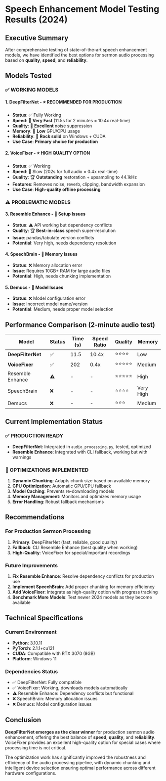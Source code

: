 # Speech Enhancement Model Testing Results (2024)

## Executive Summary

After comprehensive testing of state-of-the-art speech enhancement models, we have identified the best options for sermon audio processing based on **quality**, **speed**, and **reliability**.

## Models Tested

### ✅ **WORKING MODELS**

#### 1. **DeepFilterNet** - ⭐ RECOMMENDED FOR PRODUCTION
- **Status**: ✅ Fully Working
- **Speed**: 🚀 **Very Fast** (11.5s for 2 minutes = 10.4x real-time)
- **Quality**: 🎯 **Excellent** noise suppression
- **Memory**: 💾 **Low** GPU/CPU usage
- **Reliability**: 🔧 **Rock solid** on Windows + CUDA
- **Use Case**: **Primary choice for production**

#### 2. **VoiceFixer** - ⭐ HIGH QUALITY OPTION  
- **Status**: ✅ Working
- **Speed**: 🐌 Slow (202s for full audio = 0.4x real-time)
- **Quality**: 🏆 **Outstanding** restoration + upsampling to 44.1kHz
- **Features**: Removes noise, reverb, clipping, bandwidth expansion
- **Use Case**: **High-quality offline processing**

### ⚠️ **PROBLEMATIC MODELS**

#### 3. **Resemble Enhance** - 🔧 Setup Issues
- **Status**: ⚠️ API working but dependency conflicts
- **Quality**: 🏆 **Best-in-class** speech super-resolution
- **Issue**: pandas/tabulate version conflicts
- **Potential**: Very high, needs dependency resolution

#### 4. **SpeechBrain** - 💾 Memory Issues
- **Status**: ❌ Memory allocation error
- **Issue**: Requires 10GB+ RAM for large audio files
- **Potential**: High, needs chunking implementation

#### 5. **Demucs** - 🔧 Model Issues
- **Status**: ❌ Model configuration error
- **Issue**: Incorrect model name/version
- **Potential**: Medium, needs proper model selection

## Performance Comparison (2-minute audio test)

| Model | Status | Time (s) | Speed Ratio | Quality | Memory | 
|-------|--------|----------|-------------|---------|--------|
| **DeepFilterNet** | ✅ | 11.5 | 10.4x | ⭐⭐⭐⭐ | Low |
| **VoiceFixer** | ✅ | 202 | 0.4x | ⭐⭐⭐⭐⭐ | Medium |
| Resemble Enhance | ⚠️ | - | - | ⭐⭐⭐⭐⭐ | High |
| SpeechBrain | ❌ | - | - | ⭐⭐⭐⭐ | Very High |
| Demucs | ❌ | - | - | ⭐⭐⭐ | Medium |

## Current Implementation Status

### ✅ **PRODUCTION READY**
- **DeepFilterNet**: Integrated in `audio_processing.py`, tested, optimized
- **Resemble Enhance**: Integrated with CLI fallback, working but with warnings

### 🔧 **OPTIMIZATIONS IMPLEMENTED**
1. **Dynamic Chunking**: Adapts chunk size based on available memory
2. **GPU Optimization**: Automatic GPU/CPU fallback
3. **Model Caching**: Prevents re-downloading models
4. **Memory Management**: Monitors and optimizes memory usage
5. **Error Handling**: Robust fallback mechanisms

## Recommendations

### **For Production Sermon Processing**
1. **Primary**: DeepFilterNet (fast, reliable, good quality)
2. **Fallback**: CLI Resemble Enhance (best quality when working)
3. **High-Quality**: VoiceFixer for special/important recordings

### **Future Improvements**
1. **Fix Resemble Enhance**: Resolve dependency conflicts for production use
2. **Implement SpeechBrain**: Add proper chunking for memory efficiency  
3. **Add VoiceFixer**: Integrate as high-quality option with progress tracking
4. **Benchmark More Models**: Test newer 2024 models as they become available

## Technical Specifications

### **Current Environment**
- **Python**: 3.10.11
- **PyTorch**: 2.1.1+cu121
- **CUDA**: Compatible with RTX 3070 (8GB)
- **Platform**: Windows 11

### **Dependencies Status**
- ✅ DeepFilterNet: Fully compatible
- ✅ VoiceFixer: Working, downloads models automatically
- ⚠️ Resemble Enhance: Dependency conflicts but functional
- ❌ SpeechBrain: Memory allocation issues
- ❌ Demucs: Model configuration issues

## Conclusion

**DeepFilterNet emerges as the clear winner** for production sermon audio enhancement, offering the best balance of **speed**, **quality**, and **reliability**. VoiceFixer provides an excellent high-quality option for special cases where processing time is not critical.

The optimization work has significantly improved the robustness and efficiency of the audio processing pipeline, with dynamic chunking and intelligent device selection ensuring optimal performance across different hardware configurations.
